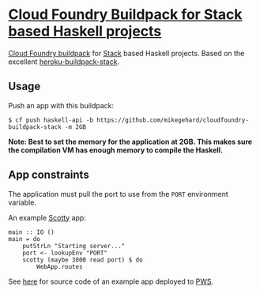 # [Cloud Foundry Buildpack for Stack based Haskell projects][1]

[Cloud Foundry buildpack][2] for [Stack][3] based Haskell projects. 
Based on the excellent [heroku-buildpack-stack][4].

## Usage

Push an app with this buildpack:

    $ cf push haskell-api -b https://github.com/mikegehard/cloudfoundry-buildpack-stack -m 2GB

**Note: Best to set the memory for the application at 2GB. This makes sure the compilation VM
has enough memory to compile the Haskell.**

## App constraints

The application must pull the port to use from the `PORT` environment variable.

An example [Scotty][5] app:

```
main :: IO ()
main = do
    putStrLn "Starting server..."
    port <- lookupEnv "PORT"
    scotty (maybe 3000 read port) $ do
        WebApp.routes
```

See [here][6] for source code of an example app deployed to [PWS][7].

[1]: https://github.com/mikegehard/cloudfoundry-buildpack-haskell-stack
[2]: https://docs.cloudfoundry.org/buildpacks/custom.html
[3]: https://github.com/commercialhaskell/stack
[4]: https://github.com/mfine/heroku-buildpack-stack
[5]: https://github.com/scotty-web/scotty
[6]: https://github.com/mikegehard/haskell-api
[7]: https://run.pivotal.io
